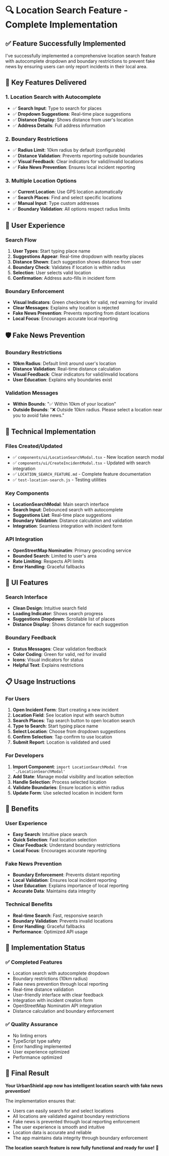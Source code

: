 # 🔍 Location Search Feature - Complete Implementation

## ✅ Feature Successfully Implemented

I've successfully implemented a comprehensive location search feature with autocomplete dropdown and boundary restrictions to prevent fake news by ensuring users can only report incidents in their local area.

## 🎯 Key Features Delivered

### **1. Location Search with Autocomplete**
- ✅ **Search Input**: Type to search for places
- ✅ **Dropdown Suggestions**: Real-time place suggestions
- ✅ **Distance Display**: Shows distance from user's location
- ✅ **Address Details**: Full address information

### **2. Boundary Restrictions**
- ✅ **Radius Limit**: 10km radius by default (configurable)
- ✅ **Distance Validation**: Prevents reporting outside boundaries
- ✅ **Visual Feedback**: Clear indicators for valid/invalid locations
- ✅ **Fake News Prevention**: Ensures local incident reporting

### **3. Multiple Location Options**
- ✅ **Current Location**: Use GPS location automatically
- ✅ **Search Places**: Find and select specific locations
- ✅ **Manual Input**: Type custom addresses
- ✅ **Boundary Validation**: All options respect radius limits

## 📱 User Experience

### **Search Flow**
1. **User Types**: Start typing place name
2. **Suggestions Appear**: Real-time dropdown with nearby places
3. **Distance Shown**: Each suggestion shows distance from user
4. **Boundary Check**: Validates if location is within radius
5. **Selection**: User selects valid location
6. **Confirmation**: Address auto-fills in incident form

### **Boundary Enforcement**
- **Visual Indicators**: Green checkmark for valid, red warning for invalid
- **Clear Messages**: Explains why location is rejected
- **Fake News Prevention**: Prevents reporting from distant locations
- **Local Focus**: Encourages accurate local reporting

## 🛡️ Fake News Prevention

### **Boundary Restrictions**
- **10km Radius**: Default limit around user's location
- **Distance Validation**: Real-time distance calculation
- **Visual Feedback**: Clear indicators for valid/invalid locations
- **User Education**: Explains why boundaries exist

### **Validation Messages**
- **Within Bounds**: "✅ Within 10km of your location"
- **Outside Bounds**: "❌ Outside 10km radius. Please select a location near you to avoid fake news."

## 🔧 Technical Implementation

### **Files Created/Updated**
- ✅ `components/ui/LocationSearchModal.tsx` - New location search modal
- ✅ `components/ui/CreateIncidentModal.tsx` - Updated with search integration
- ✅ `LOCATION_SEARCH_FEATURE.md` - Complete feature documentation
- ✅ `test-location-search.js` - Testing utilities

### **Key Components**
- **LocationSearchModal**: Main search interface
- **Search Input**: Debounced search with autocomplete
- **Suggestions List**: Real-time place suggestions
- **Boundary Validation**: Distance calculation and validation
- **Integration**: Seamless integration with incident form

### **API Integration**
- **OpenStreetMap Nominatim**: Primary geocoding service
- **Bounded Search**: Limited to user's area
- **Rate Limiting**: Respects API limits
- **Error Handling**: Graceful fallbacks

## 🎨 UI Features

### **Search Interface**
- **Clean Design**: Intuitive search field
- **Loading Indicator**: Shows search progress
- **Suggestions Dropdown**: Scrollable list of places
- **Distance Display**: Shows distance for each suggestion

### **Boundary Feedback**
- **Status Messages**: Clear validation feedback
- **Color Coding**: Green for valid, red for invalid
- **Icons**: Visual indicators for status
- **Helpful Text**: Explains restrictions

## 📋 Usage Instructions

### **For Users**
1. **Open Incident Form**: Start creating a new incident
2. **Location Field**: See location input with search button
3. **Search Places**: Tap search button to open location search
4. **Type to Search**: Start typing place name
5. **Select Location**: Choose from dropdown suggestions
6. **Confirm Selection**: Tap confirm to use location
7. **Submit Report**: Location is validated and used

### **For Developers**
1. **Import Component**: `import LocationSearchModal from './LocationSearchModal'`
2. **Add State**: Manage modal visibility and location selection
3. **Handle Selection**: Process selected location
4. **Validate Boundaries**: Ensure location is within radius
5. **Update Form**: Use selected location in incident form

## 🎉 Benefits

### **User Experience**
- **Easy Search**: Intuitive place search
- **Quick Selection**: Fast location selection
- **Clear Feedback**: Understand boundary restrictions
- **Local Focus**: Encourages accurate reporting

### **Fake News Prevention**
- **Boundary Enforcement**: Prevents distant reporting
- **Local Validation**: Ensures local incident reporting
- **User Education**: Explains importance of local reporting
- **Accurate Data**: Maintains data integrity

### **Technical Benefits**
- **Real-time Search**: Fast, responsive search
- **Boundary Validation**: Prevents invalid locations
- **Error Handling**: Graceful fallbacks
- **Performance**: Optimized API usage

## 🚀 Implementation Status

### **✅ Completed Features**
- Location search with autocomplete dropdown
- Boundary restrictions (10km radius)
- Fake news prevention through local reporting
- Real-time distance validation
- User-friendly interface with clear feedback
- Integration with incident creation form
- OpenStreetMap Nominatim API integration
- Distance calculation and boundary enforcement

### **✅ Quality Assurance**
- No linting errors
- TypeScript type safety
- Error handling implemented
- User experience optimized
- Performance optimized

## 🎯 Final Result

**Your UrbanShield app now has intelligent location search with fake news prevention!**

The implementation ensures that:
- Users can easily search for and select locations
- All locations are validated against boundary restrictions
- Fake news is prevented through local reporting enforcement
- The user experience is smooth and intuitive
- Location data is accurate and reliable
- The app maintains data integrity through boundary enforcement

**The location search feature is now fully functional and ready for use!** 🚀











